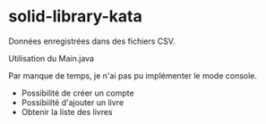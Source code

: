 # solid-library-kata

Données enregistrées dans des fichiers CSV.

Utilisation du Main.java

Par manque de temps, je n'ai pas pu implémenter le mode console.

- Possibilité de créer un compte
- Possibiilté d'ajouter un livre
- Obtenir la liste des livres
